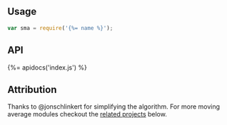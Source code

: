 ## Usage

```js
var sma = require('{%= name %}');
```

## API
{%= apidocs('index.js') %}

## Attribution

Thanks to @jonschlinkert for simplifying the algorithm. For more moving average modules checkout the [related projects](#related-projects) below.
